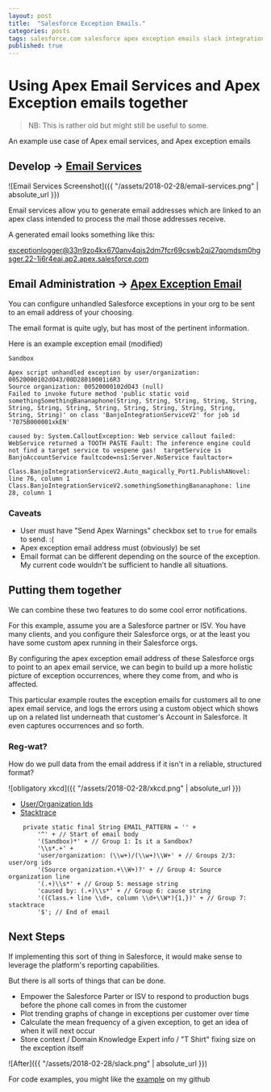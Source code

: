 ```yaml
---
layout: post
title:  "Salesforce Exception Emails."
categories: posts
tags: salesforce.com salesforce apex exception emails slack integration errors automation
published: true
---
```


# Using Apex Email Services and Apex Exception emails together

> NB: This is rather old but might still be useful to some.

An example use case of Apex email services, and Apex exception emails


## Develop -> [Email Services](https://ap2.salesforce.com/email-admin/services/listEmailServicesFunction.apexp?retURL=%2Fui%2Fsetup%2FSetup%3Fsetupid%3DDevToolsIntegrate&setupid=EmailToApexFunction)

![Email Services Screenshot]({{ "/assets/2018-02-28/email-services.png" | absolute_url }})

Email services allow you to generate email addresses which are linked to an apex class intended to process the mail those addresses receive.

A generated email looks something like this:

exceptionlogger@33n9zo4kx670anv4qjs2dm7fcr69cswb2qj27qomdsm0hgsger.22-1i6r4eai.ap2.apex.salesforce.com

## Email Administration -> [Apex Exception Email](https://ap2.salesforce.com/apexpages/setup/apexExceptionEmail.apexp?retURL=%2Fui%2Fsetup%2FSetup%3Fsetupid%3DEmailAdmin&setupid=ApexExceptionEmail)

You can configure unhandled Salesforce exceptions in your org to be sent to an email address of your choosing.

The email format is quite ugly, but has most of the pertinent information.


Here is an example exception email (modified)
```
Sandbox

Apex script unhandled exception by user/organization: 00520000102dO43/00D28010001i6R3
Source organization: 00520000102dO43 (null)
Failed to invoke future method 'public static void somethingSomethingBananaphone(String, String, String, String, String, String, String, String, String, String, String, String, String, String, String)' on class 'BanjoIntegrationServiceV2' for job id '7075B000001xkEN'

caused by: System.CalloutException: Web service callout failed: WebService returned a TOOTH PASTE Fault: The inference engine could not find a target service to vespene gas!  targetService is BanjoAccountService faultcode=ns1:Server.NoService faultactor=

Class.BanjoIntegrationServiceV2.Auto_magically_Port1.PublishANovel: line 76, column 1
Class.BanjoIntegrationServiceV2.somethingSomethingBananaphone: line 28, column 1
```

### Caveats

- User must have "Send Apex Warnings" checkbox set to `true` for emails to send. :(
- Apex exception email address must (obviously) be set
- Email format can be different depending on the source of the exception. My current code wouldn't be sufficient to handle all situations.

## Putting them together

We can combine these two features to do some cool error notifications.

For this example, assume you are a Salesforce partner or ISV. You have many clients, and you configure their Salesforce orgs, or at the least you have some custom apex running in their Salesforce orgs.

By configuring the apex exception email address of these Salesforce orgs to point to an apex email service, we can begin to build up a more holistic picture of exception occurrences, where they come from, and who is affected.

This particular example routes the exception emails for customers all to one apex email service, and logs the errors using a custom object which shows up on a related list underneath that customer's Account in Salesforce. It even captures occurrences and so forth.

### Reg-wat?

How do we pull data from the email address if it isn't in a reliable, structured format?

![obligatory xkcd]({{ "/assets/2018-02-28/xkcd.png" | absolute_url }})

- [User/Organization Ids](http://www.regexpal.com/?fam=95657)
- [Stacktrace](http://www.regexpal.com/?fam=95656)

```
    private static final String EMAIL_PATTERN = '' +
        '^' + // Start of email body
        '(Sandbox)*' + // Group 1: Is it a Sandbox?
        '\\s*.+' +
        'user/organization: (\\w+)/(\\w+)\\W+' + // Groups 2/3: user/org ids
        '(Source organization.+\\W+)?' + // Group 4: Source organization line
        '(.+)\\s*' + // Group 5: message string
        'caused by: (.+)\\s*' + // Group 6: cause string
        '((Class.+ line \\d+, column \\d+\\W*){1,})' + // Group 7: stacktrace
        '$'; // End of email
```

## Next Steps

If implementing this sort of thing in Salesforce, it would make sense to leverage the platform's reporting capabilities.

But there is all sorts of things that can be done.

- Empower the Salesforce Parter or ISV to respond to production bugs before the phone call comes in from the customer
- Plot trending graphs of change in exceptions per customer over time
- Calculate the mean frequency of a given exception, to get an idea of when it will next occur
- Store context / Domain Knowledge Expert info / "T Shirt" fixing size on the exception itself

![After]({{ "/assets/2018-02-28/slack.png" | absolute_url }})

For code examples, you might like the [example](https://github.com/nathanKramer/sf-exception-emails) on my github

